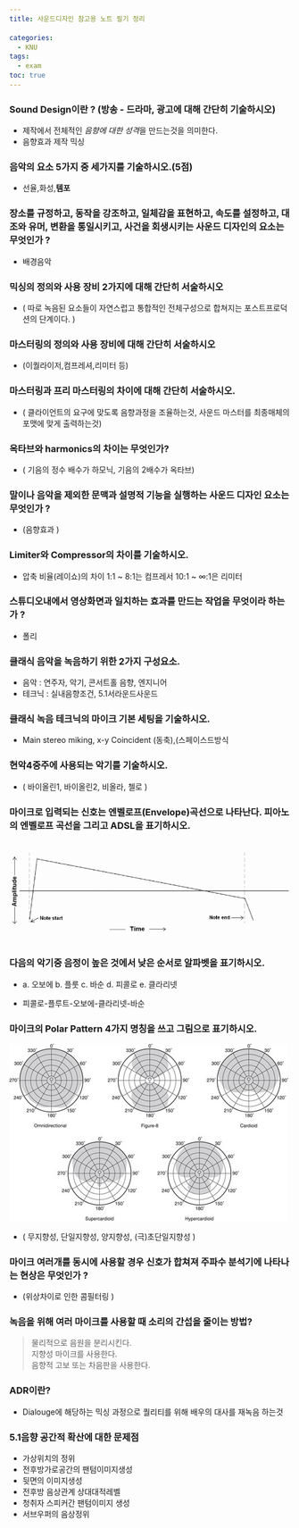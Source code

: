 ```yaml
---
title: 사운드디자인 참고용 노트 필기 정리

categories:
  - KNU
tags:
  - exam
toc: true
---
```



### Sound Design이란 ? (방송 - 드라마, 광고에 대해 간단히 기술하시오)

- 제작에서 전체적인 *음향에 대한 성격*을 만드는것을 의미한다.
- 음향효과 제작 믹싱

### 음악의 요소 5가지 중 세가지를 기술하시오.(5점)

- 선율,화성,**템포**

### 장소를 규정하고, 동작을 강조하고, 일체감을 표현하고, 속도를 설정하고, 대조와 유머, 변환을 통일시키고, 사건을 회생시키는 사운드 디자인의 요소는 무엇인가 ?

- 배경음악

### 믹싱의 정의와 사용 장비 **2가지**에 대해 간단히 서술하시오

 - ( 따로 녹음된 요소들이 자연스럽고 통합적인 전체구성으로 합쳐지는 포스트프로덕션의 단계이다. )

### 마스터링의 정의와 사용 장비에 대해 간단히 서술하시오

- (이퀄라이저,컴프레셔,리미터 등)


### 마스터링과 프리 마스터링의 차이에 대해 간단히 서술하시오.

- ( 클라이언트의 요구에 맞도록 음향과정을 조율하는것,  사운드 마스터를 최종매체의 포맷에 맞게 출력하는것)

### 옥타브와 harmonics의 차이는 무엇인가?

- ( 기음의 정수 배수가 하모닉, 기음의 2배수가 옥타브)

### 말이나 음악을 제외한 문맥과 설명적 기능을 실행하는 사운드 디자인 요소는 무엇인가 ?

 - (음향효과 )

### Limiter와 Compressor의 차이를 기술하시오.

- 압축 비율(레이쇼)의 차이 1:1 ~ 8:1는 컴프레서 10:1 ~ ∞:1은 리미터 

### 스튜디오내에서 영상화면과 일치하는 효과를 만드는 작업을 무엇이라 하는가 ?

- 폴리

### 클래식 음악을 녹음하기 위한 2가지 구성요소.

 - 음악 : 연주자, 악기, 콘서트홀 음향, 엔지니어<br>
 - 테크닉 : 실내음향조건, 5.1서라운드사운드<br>


### 클래식 녹음 테크닉의 마이크 기본 세팅을 기술하시오.

-  Main stereo miking, x-y Coincident (동축),(스페이스드방식 
  
  
### 현악4중주에 사용되는 악기를 기술하시오.

 - ( 바이올린1, 바이올린2, 비올라, 첼로 )

### 마이크로 입력되는 신호는 엔벨로프(Envelope)곡선으로 나타난다. 피아노의 엔벨로프 곡선을 그리고 ADSL을 표기하시오.

![img1](/assets/img/The-ADSR-envelope-of-a-piano.png)

### 다음의 악기중 음정이 높은 것에서 낮은 순서로 알파벳을 표기하시오.
 
- a. 오보에 b. 플룻 c. 바순 d. 피콜로 e. 클라리넷

- 피콜로-플루트-오보에-클라리넷-바순

### 마이크의 Polar Pattern 4가지 명칭을 쓰고 그림으로 표기하시오.

![mic](/assets/img/다운로드.jpg)

- ( 무지향성, 단일지향성, 양지향성, (극)초단일지향성 )

### 마이크 여러개를 동시에 사용할 경우 신호가 합쳐져 주파수 분석기에 나타나는 현상은 무엇인가 ?
 
 - (위상차이로 인한 콤필터링 )

### 녹음을 위해 여러 마이크를 사용할 때 소리의 간섭을 줄이는 방법? 

> 물리적으로 음원을 분리시킨다. <br>
> 지향성 마이크를 사용한다.<br>
> 음향적 고보 또는 차음판을 사용한다. <br>

### ADR이란?

- Dialouge에 해당하는 믹싱 과정으로 퀄리티를 위해 배우의 대사를 재녹음 하는것

### 5.1음향 공간적 확산에 대한 문제점

- 가상위치의 정위
- 전후방가로공간의 팬텀이미지생성
- 뒷면의 이미지생성
- 전후방 음상관계 상대대적레벨
- 청취자 스피커간 팬텀이미지 생성
- 서브우퍼의 음상정위